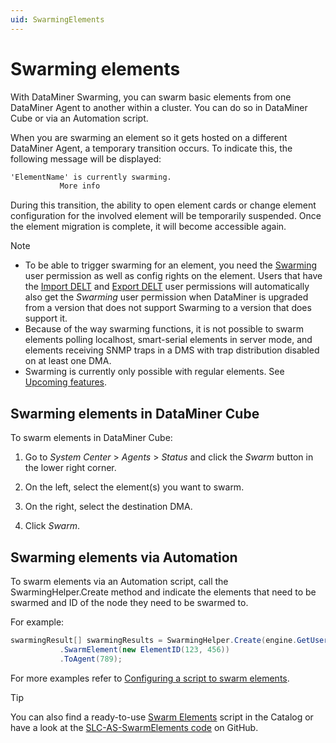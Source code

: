 ```yaml
---
uid: SwarmingElements
---
```


# Swarming elements

With DataMiner Swarming, you can swarm basic elements from one DataMiner Agent to another within a cluster. You can do so in DataMiner Cube or via an Automation script.

When you are swarming an element so it gets hosted on a different DataMiner Agent, a temporary transition occurs. To indicate this, the following message will be displayed:

```txt
'ElementName' is currently swarming.
           More info
```

During this transition, the ability to open element cards or change element configuration for the involved element will be temporarily suspended. Once the element migration is complete, it will become accessible again.

> [!NOTE]
>
> - To be able to trigger swarming for an element, you need the [Swarming](xref:DataMiner_user_permissions#modules--swarming) user permission as well as config rights on the element. Users that have the [Import DELT](xref:DataMiner_user_permissions#general--elements--import-delt) and [Export DELT](xref:DataMiner_user_permissions#general--elements--import-delt) user permissions will automatically also get the *Swarming* user permission when DataMiner is upgraded from a version that does not support Swarming to a version that does support it.
> - Because of the way swarming functions, it is not possible to swarm elements polling localhost, smart-serial elements in server mode, and elements receiving SNMP traps in a DMS with trap distribution disabled on at least one DMA.
> - Swarming is currently only possible with regular elements. See [Upcoming features](xref:Swarming#upcoming-features).

## Swarming elements in DataMiner Cube

To swarm elements in DataMiner Cube:

1. Go to *System Center* > *Agents* > *Status* and click the *Swarm* button in the lower right corner.

1. On the left, select the element(s) you want to swarm.

1. On the right, select the destination DMA.

1. Click *Swarm*.

## Swarming elements via Automation

To swarm elements via an Automation script, call the SwarmingHelper.Create method and indicate the elements that need to be swarmed and ID of the node they need to be swarmed to.

For example:

```csharp
swarmingResult[] swarmingResults = SwarmingHelper.Create(engine.GetUserConnection())
           .SwarmElement(new ElementID(123, 456))
           .ToAgent(789);
```

For more examples refer to [Configuring a script to swarm elements](xref:SwarmingScript).

> [!TIP]
> You can also find a ready-to-use [Swarm Elements](https://catalog.dataminer.services/details/ffb0166d-9394-4f14-abd0-48e2175484a0) script in the Catalog or have a look at the [SLC-AS-SwarmElements code](https://github.com/SkylineCommunications/SLC-AS-SwarmElements) on GitHub.
